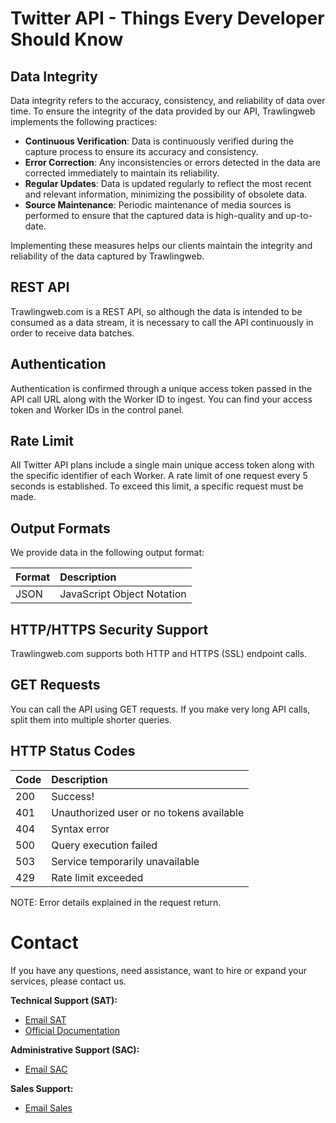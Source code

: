 # Twitter API - Things Every Developer Should Know

## Data Integrity

Data integrity refers to the accuracy, consistency, and reliability of data over time. To ensure the integrity of the data provided by our API, Trawlingweb implements the following practices:

- **Continuous Verification**: Data is continuously verified during the capture process to ensure its accuracy and consistency.
- **Error Correction**: Any inconsistencies or errors detected in the data are corrected immediately to maintain its reliability.
- **Regular Updates**: Data is updated regularly to reflect the most recent and relevant information, minimizing the possibility of obsolete data.
- **Source Maintenance**: Periodic maintenance of media sources is performed to ensure that the captured data is high-quality and up-to-date.

Implementing these measures helps our clients maintain the integrity and reliability of the data captured by Trawlingweb.

## REST API

Trawlingweb.com is a REST API, so although the data is intended to be consumed as a data stream, it is necessary to call the API continuously in order to receive data batches.

## Authentication

Authentication is confirmed through a unique access token passed in the API call URL along with the Worker ID to ingest.
You can find your access token and Worker IDs in the control panel.

## Rate Limit

All Twitter API plans include a single main unique access token along with the specific identifier of each Worker.
A rate limit of one request every 5 seconds is established. To exceed this limit, a specific request must be made.

## Output Formats

We provide data in the following output format:

| Format | Description                |
| ------ | :------------------------- |
| JSON   | JavaScript Object Notation |

## HTTP/HTTPS Security Support

Trawlingweb.com supports both HTTP and HTTPS (SSL) endpoint calls.

## GET Requests

You can call the API using GET requests. If you make very long API calls, split them into multiple shorter queries.

## HTTP Status Codes

| Code | Description                                    |
| ---- | :--------------------------------------------- |
| 200  | Success!                                       |
| 401  | Unauthorized user or no tokens available       |
| 404  | Syntax error                                   |
| 500  | Query execution failed                         |
| 503  | Service temporarily unavailable                |
| 429  | Rate limit exceeded                            |

NOTE: Error details explained in the request return.

# Contact

If you have any questions, need assistance, want to hire or expand your services, please contact us.

**Technical Support (SAT):**
- [Email SAT](mailto:support@trawlingweb.com)
- [Official Documentation](https://docs.trawlingweb.com)

**Administrative Support (SAC):**
- [Email SAC](mailto:gestion@trawlingweb.com)

**Sales Support:**
- [Email Sales](mailto:sales@trawlingweb.com)
